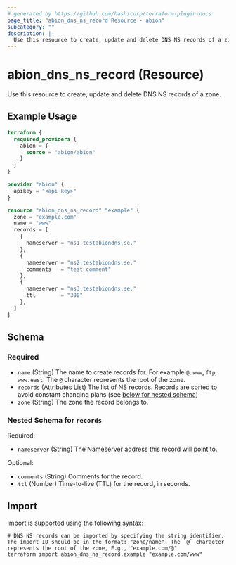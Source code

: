 ```yaml
---
# generated by https://github.com/hashicorp/terraform-plugin-docs
page_title: "abion_dns_ns_record Resource - abion"
subcategory: ""
description: |-
  Use this resource to create, update and delete DNS NS records of a zone.
---
```


# abion_dns_ns_record (Resource)

Use this resource to create, update and delete DNS NS records of a zone.

## Example Usage

```terraform
terraform {
  required_providers {
    abion = {
      source = "abion/abion"
    }
  }
}

provider "abion" {
  apikey = "<api key>"
}

resource "abion_dns_ns_record" "example" {
  zone = "example.com"
  name = "www"
  records = [
    {
      nameserver = "ns1.testabiondns.se."
    },
    {
      nameserver = "ns2.testabiondns.se."
      comments   = "test comment"
    },
    {
      nameserver = "ns3.testabiondns.se."
      ttl        = "300"
    },
  ]
}
```

<!-- schema generated by tfplugindocs -->
## Schema

### Required

- `name` (String) The name to create records for. For example `@`, `www`, `ftp`, `www.east`. The `@` character represents the root of the zone.
- `records` (Attributes List) The list of NS records. Records are sorted to avoid constant changing plans (see [below for nested schema](#nestedatt--records))
- `zone` (String) The zone the record belongs to.

<a id="nestedatt--records"></a>
### Nested Schema for `records`

Required:

- `nameserver` (String) The Nameserver address this record will point to.

Optional:

- `comments` (String) Comments for the record.
- `ttl` (Number) Time-to-live (TTL) for the record, in seconds.

## Import

Import is supported using the following syntax:

```shell
# DNS NS records can be imported by specifying the string identifier. The import ID should be in the format: "zone/name". The `@` character represents the root of the zone, E.g., "example.com/@"
terraform import abion_dns_ns_record.example "example.com/www"
```
